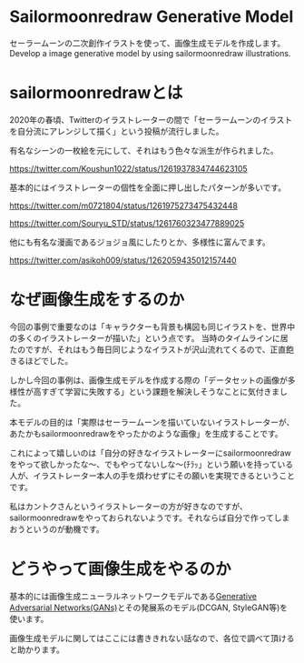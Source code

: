 # Sailormoonredraw Generative Model
セーラームーンの二次創作イラストを使って、画像生成モデルを作成します。  
Develop a image generative model by using sailormoonredraw illustrations.

# sailormoonredrawとは
2020年の春頃、Twitterのイラストレーターの間で「セーラームーンのイラストを自分流にアレンジして描く」という投稿が流行しました。

有名なシーンの一枚絵を元にして、それはもう色々な派生が作られました。

https://twitter.com/Koushun1022/status/1261937834744623105

基本的にはイラストレーターの個性を全面に押し出したパターンが多いです。

https://twitter.com/m0721804/status/1261975273475432448

https://twitter.com/Souryu_STD/status/1261760323477889025

他にも有名な漫画であるジョジョ風にしたりとか、多様性に富んでます。

https://twitter.com/asikoh009/status/1262059435012157440

# なぜ画像生成をするのか
今回の事例で重要なのは「キャラクターも背景も構図も同じイラストを、世界中の多くのイラストレーターが描いた」という点です。
当時のタイムラインに居たのですが、それはもう毎日同じようなイラストが沢山流れてくるので、正直飽きるほどでした。

しかし今回の事例は、画像生成モデルを作成する際の「データセットの画像が多様性が高すぎて学習に失敗する」という課題を解決しそうなことに気付きました。

本モデルの目的は「実際はセーラームーンを描いていないイラストレーターが、あたかもsailormoonredrawをやったかのような画像」を生成することです。

これによって嬉しいのは「自分の好きなイラストレーターにsailormoonredrawをやって欲しかったな～、でもやってないしな～(ﾁﾗｯ」という願いを持っている人が、イラストレーター本人の手を煩わせずにその願いを実現できるということです。

私はカントクさんというイラストレーターの方が好きなのですが、sailormoonredrawをやっておられないようです。それならば自分で作ってしまおうというのが動機です。

# どうやって画像生成をやるのか
基本的には画像生成ニューラルネットワークモデルである[Generative Adversarial Networks(GANs)](https://papers.nips.cc/paper/5423-generative-adversarial-nets)とその発展系のモデル(DCGAN, StyleGAN等)を使います。

画像生成モデルに関してはここには書ききれない話なので、各位で調べて頂けると助かります。
